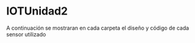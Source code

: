 # IOTUnidad2
A continuación se mostraran en cada carpeta el diseño y código de cada sensor utilizado
